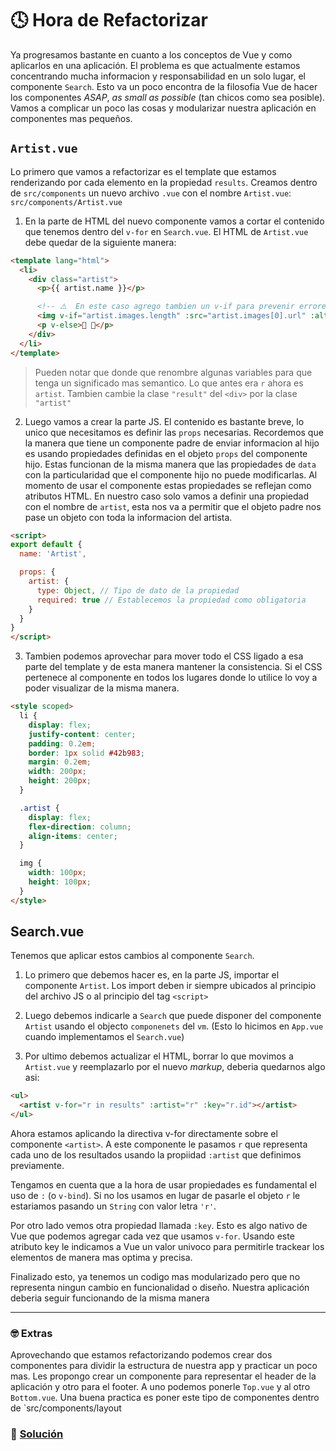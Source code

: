 # 🕓 Hora de Refactorizar

Ya progresamos bastante en cuanto a los conceptos de Vue y como aplicarlos en una aplicación. El problema es que actualmente estamos concentrando mucha informacion y responsabilidad en un solo lugar, el componente `Search`. Esto va un poco encontra de la filosofia Vue de hacer los componentes *ASAP*, *as small as possible* (tan chicos como sea posible). Vamos a complicar un poco las cosas y modularizar nuestra aplicación en componentes mas pequeños.


## `Artist.vue`

Lo primero que vamos a refactorizar es el template que estamos renderizando por cada elemento en la propiedad `results`. Creamos dentro de `src/components` un nuevo archivo `.vue` con el nombre `Artist.vue`: `src/components/Artist.vue`

1. En la parte de HTML del nuevo componente vamos a cortar el contenido que tenemos dentro del `v-for` en `Search.vue`. El HTML de `Artist.vue` debe quedar de la siguiente manera:

```html
<template lang="html">
  <li>
    <div class="artist">
      <p>{{ artist.name }}</p>

      <!-- ⚠️  En este caso agrego tambien un v-if para prevenir errores ya que la propiedad images puede venir vacia -->
      <img v-if="artist.images.length" :src="artist.images[0].url" :alt="artist.name">
      <p v-else>🚫 🌅</p>
    </div>
  </li>
</template>
```

> Pueden notar que donde que renombre algunas variables para que tenga un significado mas semantico. Lo que antes era `r` ahora es `artist`. Tambien cambie la clase `"result"` del `<div>` por la clase `"artist"`

2. Luego vamos a crear la parte JS. El contenido es bastante breve, lo unico que necesitamos es definir las `props` necesarias. Recordemos que la manera que tiene un componente padre de enviar informacion al hijo es usando propiedades definidas en el objeto `props` del componente hijo.
Estas funcionan de la misma manera que las propiedades de `data` con la particularidad que el componente hijo no puede modificarlas. Al momento de usar el componente estas propiedades se reflejan como atributos HTML.
En nuestro caso solo vamos a definir una propiedad con el nombre de `artist`, esta nos va a permitir que el objeto padre nos pase un objeto con toda la informacion del artista.

```html
<script>
export default {
  name: 'Artist',

  props: {
    artist: {
      type: Object, // Tipo de dato de la propiedad
      required: true // Establecemos la propiedad como obligatoria
    }
  }
}
</script>
```

3. Tambien podemos aprovechar para mover todo el CSS ligado a esa parte del template y de esta manera mantener la consistencia. Si el CSS pertenece al componente en todos los lugares donde lo utilice lo voy a poder visualizar de la misma manera.

```html
<style scoped>
  li {
    display: flex;
    justify-content: center;
    padding: 0.2em;
    border: 1px solid #42b983;
    margin: 0.2em;
    width: 200px;
    height: 200px;
  }

  .artist {
    display: flex;
    flex-direction: column;
    align-items: center;
  }

  img {
    width: 100px;
    height: 100px;
  }
</style>
```

## Search.vue

Tenemos que aplicar estos cambios al componente `Search`.

1. Lo primero que debemos hacer es, en la parte JS, importar el componente `Artist`. Los import deben ir siempre ubicados al principio del archivo JS o al principio del tag `<script>`

2. Luego debemos indicarle a `Search` que puede disponer del componente `Artist` usando el objecto `componenets` del `vm`. (Esto lo hicimos en `App.vue` cuando implementamos el `Search.vue`)

3. Por ultimo debemos actualizar el HTML, borrar lo que movimos a `Artist.vue` y reemplazarlo por el nuevo *markup*, deberia quedarnos algo asi:

```html
<ul>
  <artist v-for="r in results" :artist="r" :key="r.id"></artist>
</ul>
```

Ahora estamos aplicando la directiva v-for directamente sobre el componente `<artist>`. A este componente le pasamos `r` que representa cada uno de los resultados usando la propiidad `:artist` que definimos previamente.

Tengamos en cuenta que a la hora de usar propiedades es fundamental el uso de `:` (o `v-bind`). Si no los usamos en lugar de pasarle el objeto `r` le estariamos pasando un `String` con valor letra `'r'`.

Por otro lado vemos otra propiedad llamada `:key`. Esto es algo nativo de Vue que podemos agregar cada vez que usamos `v-for`. Usando este atributo key le indicamos a Vue un valor univoco para permitirle trackear los elementos de manera mas optima y precisa.

Finalizado esto, ya tenemos un codigo mas modularizado pero que no representa ningun cambio en funcionalidad o diseño. Nuestra aplicación deberia seguir funcionando de la misma manera

___
### 🤓 Extras
Aprovechando que estamos refactorizando podemos crear dos componentes para dividir la estructura de nuestra app y practicar un poco mas. Les propongo crear un componente para representar el header de la aplicación y otro para el footer. A uno podemos ponerle `Top.vue` y al otro `Bottom.vue`. Una buena practica es poner este tipo de componentes dentro de `src/components/layout


### 📝 [Solución](https://github.com/ianaya89/workshop-vuejs/blob/master/hints/12.md)
